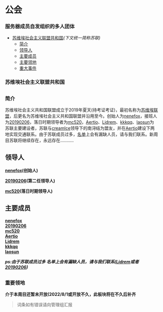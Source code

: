 # 公会
### 服务器成员自发组织的多人团体

- [苏维埃社会主义联盟共和国](#苏维埃社会主义联盟共和国)*(下文统一简称苏联)*
	* [简介](#1.1)
	* [领导人](#1.2)
	* [主要成员](#1.3)
	* [主要领地](#1.4)
	* [重大事件](#1)

### 苏维埃社会主义联盟共和国

<h2 id="1.1">

### 简介

苏维埃社会主义共和国联盟成立于2019年夏天(待考证考证)，最初名称为[苏维埃联盟](/wiki/Entry/swalm.md)，后更名为苏维埃社会主义共和国联盟并沿用至今。创始人为[nenefox](/wiki/players/nenefox)，接班人为[20190206](/wiki/players/20190206.md)，落日时期领导者为[mc520](/wiki/players/mc520.md)，[Aertio](/wiki/players/Aertio.md)、[Lidrem](/wiki/players/Lidrem.md)、[kkkqq](/wiki/players/kkkqq.md)、[laosun](/wiki/players/laosun.md)为苏联主要建设者，苏联与[creamIce](/wiki/players/creamlce.md)领导下的南浔结为盟友，并在[Aertio](/wiki/players/Aertio.md)建设下两地实现交通联系。由于苏联成员过多，[名单](#1.3)上会有漏缺人员，请与我们联系。新周目苏联将继续存在，永远存在...........
<h2 id="1.2">领导人<h4/>

[nenefox](/wiki/players/nenefox)(创始人)

[20190206](/wiki/players/20190206.md)(第二任领导人)

[mc520](/wiki/players/mc520.md)(落日时期领导人)

<h2 id="1.3"> 主要成员<h4/>

[nenefox](/wiki/players/nenefox) <br />
[20190206](/wiki/players/20190206.md) <br />
[mc520](/wiki/players/mc520.md) <br />
[Aertio](/wiki/players/Aertio.md) <br />
[Lidrem](/wiki/players/Lidrem.md) <br />
[kkkqq](/wiki/players/kkkqq.md) <br />
[laosun](/wiki/players/laosun.md) <br />

*ps:由于苏联成员过多 名单上会有漏缺人员，请与我们联系([Lidrem](/wiki/players/Lidrem.md)或者[20190206](/wiki/players/20190206.md))*

<h2 id="1.4">

### 重要领地

**介于本周目还暂未开放(2022/8/1或开放不久，此板块将在不久后补齐**

>词条如有错误请向管理组汇报
